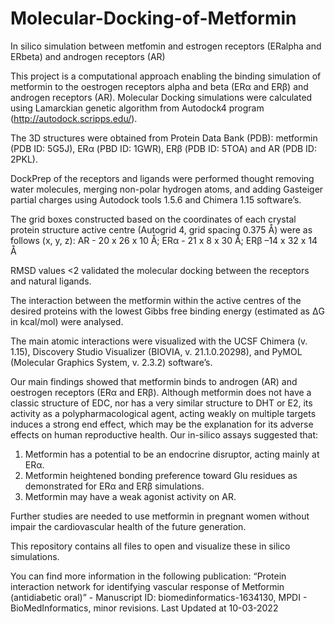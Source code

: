 # Molecular-Docking-of-Metformin
In silico simulation between metfomin and estrogen receptors (ERalpha and ERbeta) and androgen receptors (AR)

This project is a computational approach enabling the binding simulation of metformin to the oestrogen receptors alpha and beta (ERα and ERβ) and androgen receptors (AR). 
Molecular Docking simulations were calculated using Lamarckian genetic algorithm from Autodock4 program (http://autodock.scripps.edu/). 

The 3D structures were obtained from Protein Data Bank (PDB): metformin (PDB ID: 5G5J), ERα (PBD ID: 1GWR), ERβ (PDB ID: 5TOA) and AR (PDB ID: 2PKL). 

DockPrep of the receptors and ligands were performed thought removing water molecules, merging non-polar hydrogen atoms, and adding Gasteiger partial charges using Autodock tools 1.5.6 and Chimera 1.15 software’s. 

The grid boxes constructed based on the coordinates of each crystal protein structure active centre (Autogrid 4, grid spacing 0.375 Å) were as follows (x, y, z): AR - 20 x 26 x 10 Å; ERα - 21 x 8 x 30 Å; ERβ –14 x 32 x 14 Å

RMSD values <2 validated the molecular docking between the receptors and natural ligands.

The interaction between the metformin within the active centres of the desired proteins with the lowest Gibbs free binding energy (estimated as ΔG in kcal/mol) were analysed. 

The main atomic interactions were visualized with the UCSF Chimera (v. 1.15), Discovery Studio Visualizer (BIOVIA, v. 21.1.0.20298), and PyMOL (Molecular Graphics System, v. 2.3.2) software’s. 

Our main findings showed that metformin binds to androgen (AR) and oestrogen receptors (ERα and ERβ). Although metformin does not have a classic structure of EDC, nor has a very similar structure to DHT or E2, its activity as a polypharmacological agent, acting weakly on multiple targets induces a strong end effect, which may be the explanation for its adverse effects on human reproductive health. Our in-silico assays suggested that: 
1) Metformin has a potential to be an endocrine disruptor, acting mainly at ERα. 
2) Metformin heightened bonding preference toward Glu residues as demonstrated for ERα and ERβ simulations. 
3) Metformin may have a weak agonist activity on AR.

Further studies are needed to use metformin in pregnant women without impair the cardiovascular health of the future generation.

This repository contains all files to open and visualize these in silico simulations.

You can find more information in the following publication: “Protein interaction network for identifying vascular response of Metformin (antidiabetic oral)” - Manuscript ID: biomedinformatics-1634130, MPDI - BioMedInformatics, minor revisions. Last Updated at 10-03-2022
